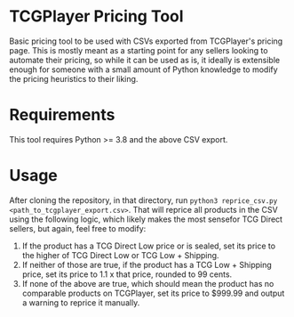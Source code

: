 # TCGPlayer Pricing Tool
Basic pricing tool to be used with CSVs exported from TCGPlayer's pricing page. 
This is mostly meant as a starting point for any sellers looking to automate their pricing, so while it can be used as is, it ideally is extensible enough for
someone with a small amount of Python knowledge to modify the pricing heuristics to their liking. 

# Requirements
This tool requires Python >= 3.8 and the above CSV export.

# Usage
After cloning the repository, in that directory, run `python3 reprice_csv.py <path_to_tcgplayer_export.csv>`. 
That will reprice all products in the CSV using the following logic, which likely makes the most sensefor TCG Direct sellers, but again, feel free to modify:
1. If the product has a TCG Direct Low price or is sealed, set its price to the higher of TCG Direct Low or TCG Low + Shipping.
2. If neither of those are true, if the product has a TCG Low + Shipping price, set its price to 1.1 x that price, rounded to 99 cents.
3. If none of the above are true, which should mean the product has no comparable products on TCGPlayer, set its price to $999.99 and output a warning to reprice it manually.
